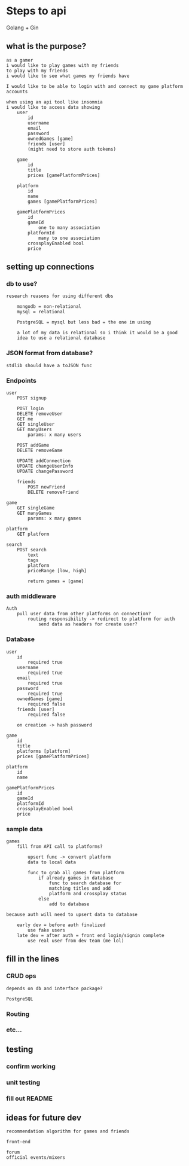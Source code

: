 # Steps to api

Golang + Gin

## what is the purpose?

    as a gamer
    i would like to play games with my friends
    to play with my friends
    i would like to see what games my friends have

    I would like to be able to login with and connect my game platform accounts

    when using an api tool like insomnia
    i would like to access data showing 
        user
            id
            username
            email
            password
            ownedGames [game]
            friends [user]
            (might need to store auth tokens)

        game
            id
            title
            prices [gamePlatformPrices]

        platform
            id
            name
            games [gamePlatformPrices]

        gamePlatformPrices
            id
            gameId
                one to many association
            platformId
                many to one association
            crossplayEnabled bool
            price
            

## setting up connections

### db to use?

    research reasons for using different dbs

        mongodb = non-relational
        mysql = relational

        PostgreSQL = mysql but less bad = the one im using

        a lot of my data is relational so i think it would be a good
        idea to use a relational database

### JSON format from database?

    stdlib should have a toJSON func

### Endpoints

    user
        POST signup
            
        POST login
        DELETE removeUser
        GET me
        GET singleUser
        GET manyUsers
            params: x many users

        POST addGame
        DELETE removeGame

        UPDATE addConnection
        UPDATE changeUserInfo
        UPDATE changePassword

        friends
            POST newFriend
            DELETE removeFriend

    game
        GET singleGame
        GET manyGames
            params: x many games

    platform
        GET platform

    search
        POST search
            text
            tags
            platform
            priceRange [low, high]

            return games = [game]

### auth middleware

    Auth 
        pull user data from other platforms on connection?
            routing responsibility -> redirect to platform for auth
                send data as headers for create user? 

### Database

    user
        id
            required true
        username
            required true
        email
            required true
        password
            required true
        ownedGames [game]
            required false
        friends [user]
            required false

        on creation -> hash password

    game
        id
        title
        platforms [platform]
        prices [gamePlatformPrices]

    platform
        id
        name

    gamePlatformPrices
        id
        gameId
        platformId
        crossplayEnabled bool
        price

### sample data

    games
        fill from API call to platforms?

            upsert func -> convert platform
            data to local data

            func to grab all games from platform
                if already games in database
                    func to search database for 
                    matching titles and add 
                    platform and crossplay status
                else    
                    add to database

    because auth will need to upsert data to database

        early dev = before auth finalized
            use fake users
        late dev = after auth = front end login/signin complete
            use real user from dev team (me lol) 

## fill in the lines

### CRUD ops

    depends on db and interface package?

    PostgreSQL

### Routing

### etc...

## testing

### confirm working

### unit testing

### fill out README

## ideas for future dev

    recommendation algorithm for games and friends

    front-end

    forum
    official events/mixers